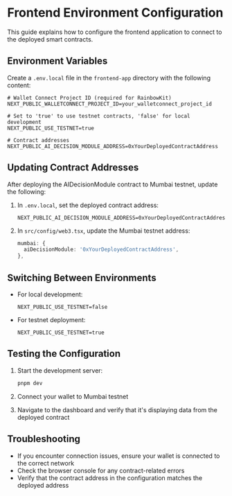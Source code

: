 # Frontend Environment Configuration

This guide explains how to configure the frontend application to connect to the deployed smart contracts.

## Environment Variables

Create a `.env.local` file in the `frontend-app` directory with the following content:

```
# Wallet Connect Project ID (required for RainbowKit)
NEXT_PUBLIC_WALLETCONNECT_PROJECT_ID=your_walletconnect_project_id

# Set to 'true' to use testnet contracts, 'false' for local development
NEXT_PUBLIC_USE_TESTNET=true

# Contract addresses
NEXT_PUBLIC_AI_DECISION_MODULE_ADDRESS=0xYourDeployedContractAddress
```

## Updating Contract Addresses

After deploying the AIDecisionModule contract to Mumbai testnet, update the following:

1. In `.env.local`, set the deployed contract address:
   ```
   NEXT_PUBLIC_AI_DECISION_MODULE_ADDRESS=0xYourDeployedContractAddress
   ```

2. In `src/config/web3.tsx`, update the Mumbai testnet address:
   ```typescript
   mumbai: {
     aiDecisionModule: '0xYourDeployedContractAddress',
   },
   ```

## Switching Between Environments

- For local development:
  ```
  NEXT_PUBLIC_USE_TESTNET=false
  ```

- For testnet deployment:
  ```
  NEXT_PUBLIC_USE_TESTNET=true
  ```

## Testing the Configuration

1. Start the development server:
   ```bash
   pnpm dev
   ```

2. Connect your wallet to Mumbai testnet

3. Navigate to the dashboard and verify that it's displaying data from the deployed contract

## Troubleshooting

- If you encounter connection issues, ensure your wallet is connected to the correct network
- Check the browser console for any contract-related errors
- Verify that the contract address in the configuration matches the deployed address
